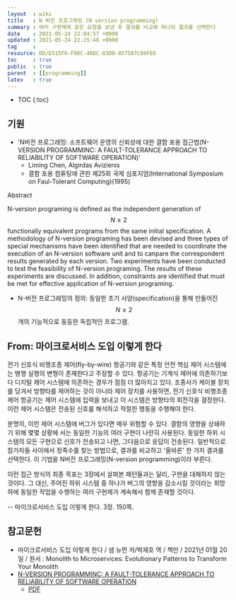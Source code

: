 ```yaml
---
layout  : wiki
title   : N 버전 프로그래밍 (N version programming)
summary : 여러 구현체에 같은 요청을 보낸 후 결과를 비교해 하나의 결과를 선택한다
date    : 2021-05-24 22:04:57 +0900
updated : 2021-05-24 22:25:48 +0900
tag     : 
resource: DD/E515F6-F9DC-46DC-83D0-857587C89FE6
toc     : true
public  : true
parent  : [[programming]]
latex   : true
---
```

* TOC
{:toc}

## 기원

- 'N버전 프로그래밍: 소프트웨어 운영의 신뢰성에 대한 결함 포용 접근법(N-VERSION PROGRAMMINC: A FAULT-TOLERANCE APPROACH TO RELlABlLlTY OF SOFTWARE OPERATlON)'
    - Liming Chen, Algirdas Avizienis
    - 결함 포용 컴퓨팅에 관한 제25회 국제 심포지엄(International Symposium on Faul-Tolerant Computing)(1995)

>
Abstract
>
N-version programing is defined as the independent generation of $$N \ge 2$$ functionally equivalent programs
from the same initial specification.
A methodology of N-version programing has been devised and three types of special mechanisms have been identified that are needed to coordinate the execution of an N-version software unit and to canpare the correspondent results generated by each version.
Two experiments have been conducted to test the feasibility of N-version programing.
The results of these experiments are discussed.
In addition, constraints are identified that must be met for effective application of N-version programing.

- N-버전 프로그래밍의 정의: 동일한 초기 사양(specification)을 통해 만들어진 $$N \ge 2$$개의 기능적으로 동등한 독립적인 프로그램.


## From: 마이크로서비스 도입 이렇게 한다

>
전기 신호식 비행조종 제어(fly-by-wire) 항공기와 같은 특정 안전 핵심 제어 시스템에는 병행 실행의 변형이 존재한다고 주장할 수 있다.
항공기는 기계식 제어에 의존하기보다 디지털 제어 시스템에 의존하는 경우가 점점 더 많아지고 있다.
조종사가 케이블 장치를 당겨서 방향타를 제어하는 것이 아니라 제어 장치를 사용하면,
전기 신호식 비행조종 제어 항공기는 제어 시스템에 입력을 보내고 이 시스템은 방향타의 회전각을 결정한다.
이런 제어 시스템은 전송된 신호를 해석하고 적절한 행동을 수행해야 한다.
>
분명히, 이런 제어 시스템에 버그가 있다면 매우 위험할 수 있다.
결함의 영향을 상쇄하기 위해 몇몇 상황에 서는 동일한 기능의 여러 구현이 나란히 사용된다.
동일한 하위 시스템의 모든 구현으로 신호가 전송되고 나면, 그다음으로 응답이 전송된다.
일반적으로 참가자들 사이에서 정족수를 찾는 방법으로, 결과를 비교하고 '올바른' 한 가지 결과를 선택한다.
이 기법을 N버전 프로그래밍(N-version programming)이라 부른다.
>
이런 접근 방식의 최종 목표는 3장에서 살펴본 패턴들과는 달리, 구현을 대체하지 않는 것이다.
그 대신, 주어진 하위 시스템 중 하나가 버그의 영향을 감소시킬 것이라는 희망하에 동일한 작업을 수행하는 여러 구현체가 계속해서 함께 존재할 것이다.
>
-- 마이크로서비스 도입 이렇게 한다. 3장. 150쪽.


## 참고문헌

- 마이크로서비스 도입 이렇게 한다 / 샘 뉴먼 저/박재호 역 / 책만 / 2021년 01월 20일 / 원서 : Monolith to Microservices: Evolutionary Patterns to Transform Your Monolith
- [N-VERSION PROGRAMMINC: A FAULT-TOLERANCE APPROACH TO RELlABlLlTY OF SOFTWARE OPERATlON]( https://ieeexplore.ieee.org/document/532621 )
    - [PDF]( https://ieeexplore.ieee.org/stamp/stamp.jsp?tp=&arnumber=532621 )
